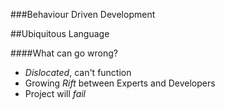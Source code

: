 ###Behaviour Driven Development

##Ubiquitous Language

####What can go wrong?

* *Dislocated*, can't function
* Growing *Rift* between Experts and Developers
* Project will *fail*
